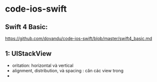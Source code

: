 # code-ios-swift

## Swift 4 Basic:
https://github.com/dovandu/code-ios-swift/blob/master/swift4_basic.md

## 1: UIStackView
- oritation: horizontal và vertical
- alignment, distribution, và spacing : căn các view trong
- 
